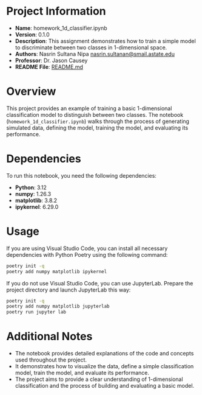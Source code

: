 # Project Information

- **Name**: homework_1d_classifier.ipynb
- **Version**: 0.1.0
- **Description**: This assignment demonstrates how to train a simple model to discriminate between two classes in 1-dimensional space.
- **Authors**: Nasrin Sultana Nipa <nasrin.sultanan@smail.astate.edu>
- **Professor**: Dr. Jason Causey
- **README File**: [README.md](README.md)

# Overview

This project provides an example of training a basic 1-dimensional classification model to distinguish between two classes. The notebook (`homework_1d_classifier.ipynb`) walks through the process of generating simulated data, defining the model, training the model, and evaluating its performance.

# Dependencies

To run this notebook, you need the following dependencies:

- **Python**: 3.12
- **numpy**: 1.26.3
- **matplotlib**: 3.8.2
- **ipykernel**: 6.29.0

# Usage

If you are using Visual Studio Code, you can install all necessary dependencies with Python Poetry using the following command:

```bash
poetry init -q
poetry add numpy matplotlib ipykernel
```

If you do not use Visual Studio Code, you can use JupyterLab. Prepare the project directory and launch JupyterLab this way:

```bash
poetry init -q
poetry add numpy matplotlib jupyterlab
poetry run jupyter lab
```

# Additional Notes

- The notebook provides detailed explanations of the code and concepts used throughout the project.
- It demonstrates how to visualize the data, define a simple classification model, train the model, and evaluate its performance.
- The project aims to provide a clear understanding of 1-dimensional classification and the process of building and evaluating a basic model.
